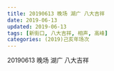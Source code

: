 ```yaml
---
title: 20190613 晚场 湖广 八大吉祥
date: 2019-06-13
updated: 2019-06-13
tags: [新街口, 八大吉祥, 相声, 高峰]
categories: (2019)己亥年场次
---
```

20190613 晚场 湖广 八大吉祥

